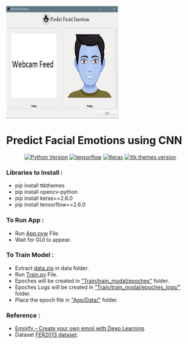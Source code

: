 <img src="https://github.com/RohanFarooqui/Predict-Facial-Emotions/blob/main/ML_Prediction%20System.png" width="300" height="300">

# Predict Facial Emotions using CNN

<p align="center">
  <a href=""><img src="https://img.shields.io/badge/python-3.9-blue" alt="Python Version"></a>
  <a href=""><img src="https://img.shields.io/badge/tensorflow-2.6.0-red" alt="tensorflow"></a>
  <a href=""><img src="https://img.shields.io/badge/keras-2.6.0-orange" alt="Keras"></a>
  <a href=""><img src="https://img.shields.io/badge/ttk%20Themes-3.2.0-green?style=plastic" alt="ttk themes version"></a>
</p>

### **Libraries to Install** :
  * pip install ttkthemes
  * pip install opencv-python
  * pip install keras==2.6.0
  * pip install tensorflow==2.6.0

### **To Run App** :

  * Run <a href="https://github.com/RohanFarooqui/Predict-Facial-Emotions/blob/main/App/app.pyw">App.pyw</a> File.
  * Wait for GUI to appear.

### **To Train Model** :
    
  * Extract <a href="https://github.com/RohanFarooqui/Predict-Facial-Emotions/blob/main/Train/data/data.zip">data.zip<a> in data folder.
  * Run <a href="https://github.com/RohanFarooqui/Predict-Facial-Emotions/blob/main/Train/train.py">Train.py</a> File.
  * Epoches will be created in <a href="https://github.com/RohanFarooqui/Predict-Facial-Emotions/tree/main/Train/train_modal/epoches">"Train/train_modal/epoches"</a> folder.
  * Epoches Logs will be created in <a href="https://github.com/RohanFarooqui/Predict-Facial-Emotions/tree/main/Train/train_modal/epoches_logs">"Train/train_modal/epoches_logs/"</a> folder.
  * Place the epoch file in <a href="https://github.com/RohanFarooqui/Predict-Facial-Emotions/tree/main/App/Data"> "App/Data/"</a> folder.


### Reference :
  
  * <a href="https://data-flair.training/blogs/create-emoji-with-deep-learning/">Emojify – Create your own emoji with Deep Learning</a>.
  * Dataset <a href="https://www.kaggle.com/msambare/fer2013?">FER2013 dataset</a>.